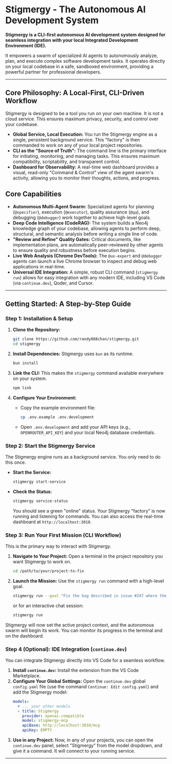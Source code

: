 # Stigmergy - The Autonomous AI Development System

**Stigmergy is a CLI-first autonomous AI development system designed for seamless integration with your local Integrated Development Environment (IDE).**

It empowers a swarm of specialized AI agents to autonomously analyze, plan, and execute complex software development tasks. It operates directly on your local codebase in a safe, sandboxed environment, providing a powerful partner for professional developers.

---

## Core Philosophy: A Local-First, CLI-Driven Workflow

Stigmergy is designed to be a tool you run on your own machine. It is not a cloud service. This ensures maximum privacy, security, and control over your codebase.

*   **Global Service, Local Execution:** You run the Stigmergy engine as a single, persistent background service. This "factory" is then commanded to work on any of your local project repositories.
*   **CLI as the "Source of Truth":** The command line is the primary interface for initiating, monitoring, and managing tasks. This ensures maximum compatibility, scriptability, and transparent control.
*   **Dashboard for Observability:** A real-time web dashboard provides a visual, read-only "Command & Control" view of the agent swarm's activity, allowing you to monitor their thoughts, actions, and progress.

## Core Capabilities

*   **Autonomous Multi-Agent Swarm:** Specialized agents for planning (`@specifier`), execution (`@executor`), quality assurance (`@qa`), and debugging (`@debugger`) work together to achieve high-level goals.
*   **Deep Code Intelligence (CodeRAG):** The system builds a Neo4j knowledge graph of your codebase, allowing agents to perform deep, structural, and semantic analysis before writing a single line of code.
*   **"Review and Refine" Quality Gates:** Critical documents, like implementation plans, are automatically peer-reviewed by other agents to ensure quality and robustness before execution begins.
*   **Live Web Analysis (Chrome DevTools):** The `@ux-expert` and `@debugger` agents can launch a live Chrome browser to inspect and debug web applications in real-time.
*   **Universal IDE Integration:** A simple, robust CLI command (`stigmergy run`) allows for easy integration with any modern IDE, including VS Code (via `continue.dev`), Qoder, and Cursor.

---

## Getting Started: A Step-by-Step Guide

### Step 1: Installation & Setup

1.  **Clone the Repository:**
    ```bash
    git clone https://github.com/randy888chan/stigmergy.git
    cd stigmergy
    ```

2.  **Install Dependencies:** Stigmergy uses `bun` as its runtime.
    ```bash
    bun install
    ```

3.  **Link the CLI:** This makes the `stigmergy` command available everywhere on your system.
    ```bash
    npm link
    ```

4.  **Configure Your Environment:**
    *   Copy the example environment file:
        ```bash
        cp .env.example .env.development
        ```
    *   Open `.env.development` and add your API keys (e.g., `OPENROUTER_API_KEY`) and your local Neo4j database credentials.

### Step 2: Start the Stigmergy Service

The Stigmergy engine runs as a background service. You only need to do this once.

*   **Start the Service:**
    ```bash
    stigmergy start-service
    ```
*   **Check the Status:**
    ```bash
    stigmergy service-status
    ```
    You should see a green "online" status. Your Stigmergy "factory" is now running and listening for commands. You can also access the real-time dashboard at `http://localhost:3010`.

### Step 3: Run Your First Mission (CLI Workflow)

This is the primary way to interact with Stigmergy.

1.  **Navigate to Your Project:** Open a terminal in the project repository you want Stigmergy to work on.
    ```bash
    cd /path/to/your/project-to-fix
    ```

2.  **Launch the Mission:** Use the `stigmergy run` command with a high-level goal.
    ```bash
    stigmergy run --goal "Fix the bug described in issue #247 where the login button is disabled incorrectly."
    ```
    or for an interactive chat session:
    ```bash
    stigmergy run
    ```

Stigmergy will now set the active project context, and the autonomous swarm will begin its work. You can monitor its progress in the terminal and on the dashboard.

### Step 4 (Optional): IDE Integration (`continue.dev`)

You can integrate Stigmergy directly into VS Code for a seamless workflow.

1.  **Install `continue.dev`:** Install the extension from the VS Code Marketplace.
2.  **Configure Your Global Settings:** Open the `continue.dev` global `config.yaml` file (use the command `Continue: Edit config.yaml`) and add the Stigmergy model:
    ```yaml
    models:
      # ... your other models
      - title: Stigmergy
        provider: openai-compatible
        model: stigmergy-mcp
        apiBase: http://localhost:3010/mcp
        apiKey: EMPTY
    ```
3.  **Use in any Project:** Now, in any of your projects, you can open the `continue.dev` panel, select "Stigmergy" from the model dropdown, and give it a command. It will connect to your running service.

---
